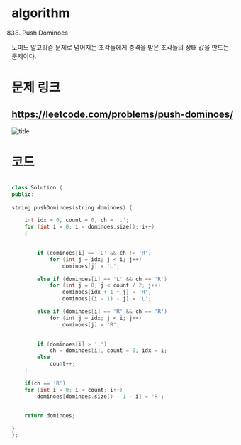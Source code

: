 ﻿# algorithm 
838. Push Dominoes
  
  
도미노 알고리즘 문제로 넘어지는 조각들에게 충격을 받은 조각들의 상태 값을 만드는 문제이다.
  
  
# 문제 링크  
## https://leetcode.com/problems/push-dominoes/

![title](https://github.com/jungmin3834/algorithm/blob/master/image/push-dominoes.png)

# 코드

```cpp

class Solution {
public:
    
string pushDominoes(string dominoes) {

	int idx = 0, count = 0, ch = '.';
	for (int i = 0; i < dominoes.size(); i++)
	{

		
		if (dominoes[i] == 'L' && ch != 'R')
			for (int j = idx; j < i; j++) 
                dominoes[j] = 'L';

		else if (dominoes[i] == 'L' && ch == 'R')
			for (int j = 0; j < count / 2; j++) 
				dominoes[idx + 1 + j] = 'R', 
                dominoes[(i - 1) - j] = 'L';

		else if (dominoes[i] == 'R' && ch == 'R')
			for (int j = idx; j < i; j++) 
				dominoes[j] = 'R';
		

		if (dominoes[i] > '.')
			ch = dominoes[i], count = 0, idx = i;
		else
			count++;
	}

	if(ch == 'R')
	for (int i = 0; i < count; i++)
		dominoes[dominoes.size() - 1 - i] = 'R';
	

	return dominoes;

}
};

```
